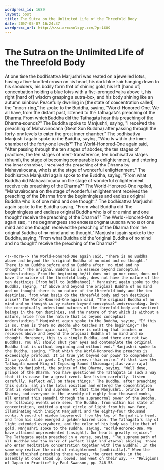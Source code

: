 ```yaml
--- 
wordpress_id: 1689
layout: post
title: The Sutra on the Unlimited Life of the Threefold Body
date: 2007-05-07 16:24:37
wordpress_url: http://www.arcanology.com/?p=1689
---
```

 <h1>
                                                                                                                                                                                                                                                                                                                                                                                                                                                                                                                                                                                                                                                                                                                                                                                                                                                          The Sutra on the Unlimited Life of the Threefold Body
                                                                                                                                                                                                                                                                                                                                                                                                                                                                                                                                                                                                                                                                                                                                                                                                                                                        </h1> At one time the bodhisattva Manjushri was seated on a jewelled lotus, having a five-knotted crown on his head, his dark blue hair hanging down to his shoulders, his bodily form that of shining gold, his left [hand of] concentration holding a blue lotus with a five-pronged vajra above it, his right [hand of] wisdom grasping a sutra-box, and his body shining like an autumn rainbow. Peacefully dwelling in [the state of concentration called] the "moon-ring," he spoke to the Buddha, saying, "World-Honored-One. We all have, from the distant past, listened to the Tathagata's preaching of the Dharma. From which Buddha did the Tathagata hear this preaching of the Dharma-sounds?" The Buddha spoke to Manjushri, saying, "I received the preaching of Mahavairocana (Great Sun Buddha) after passing through the forty-one levels to enter the great inner chamber." The bodhisattva Manjushri again spoke to the Buddha, saying, "Who is within the inner chamber of the forty-one levels?" The World-Honored-One again said, "After passing through the ten stages of abodes, the ten stages of practices, the ten stages of merit-transference, ten bodhisattva stages (bhumi), the stage of becoming comparable to enlightenment, and entering the inner chamber, I received the preaching of the Dharma by Mahavairocana, who is at the stage of wonderful enlightenment." The bodhisattva Manjushri again spoke to the Buddha, saying, "From what Buddha did Mahavairocana on the stage of wonderful enlightenment receive this preaching of the Dharma?" The World-Honored-One replied, "Mahavairocana on the stage of wonderful enlightenment received the preaching of the Dharma from the beginningless and endless original Buddha who is of one mind and one thought." The bodhisattva Manjushri again spoke to the Buddha saying, "From what Buddha did 'the beginningless and endless original Buddha who is of one mind and one thought' receive the preaching of the Dharma?" The World-Honored-One again said, "The beginningless and endless original Buddha who is of one mind and one thought' received the preaching of the Dharma from the original Buddha of no mind and no thought." Manjushri again spoke to the Buddha, saying, "From what Buddha did the 'original Buddha of no mind and no thought' receive the preaching of the Dharma?"
                                                                                                                                                                                                                                                                                                                                                                                                                                                                                                                                                                                                                                                                                                                                                                                                                                                        
                                                                                                                                                                                                                                                                                                                                                                                                                                                                                                                                                                                                                                                                                                                                                                                                                                                        <!--more--> The World-Honored-One again said, "There is no Buddha above and beyond the 'original Buddha of no mind and no thought.' There is no Buddha before and no Buddha after 'no mind and no thought.' The original Buddha is in essence beyond conceptual understanding. From the beginning he/it does not go nor come, does not have the nature of the threefold body, does not have the nature of the ten destinies [from hell to Buddhahood]." Manjushri again spoke to the Buddha, saying, "If above and beyond the original Buddha of no mind and no thought there is no nature of the threefold body and the ten destinies, from what basis do the threefold body and ten destinies arise?" The World-Honored-One again said, "The original Buddha of no mind and no thought is by nature beyond conceptual understanding. Both the conceptually understood natures of the threefold body and sentient beings in the ten destinies, and the nature of that which is without a nature, arise from the nature that is beyond conceptual understanding." Manjushri again spoke to the Buddha, saying, "If this is so, then is there no Buddha who teaches at the beginning?" The World-Honored-One again said, "There is nothing that teaches or receives above and beyond the original Buddha of no mind and no thought. Moreover, this is a single Buddha, and there are not two Buddhas. You all should shut your eyes and contemplate the original Buddha that is without beginning and without end." Manjushri spoke to the Buddha, saying, "That which the World-Honored-One preaches is exceedingly profound. It is true yet beyond our power to comprehend. It is good; it is good. I gladly preach this sutra." At that time the Tathagata named King of Imposing Sound [Bhismagarjitas-vara-raja] spoke to Manjushri, the prince of the Dharma, saying, "Well done, prince of the Dharma. You have questioned the Tathagata in such a way that it is cause for a great event. Now listen carefully. listen carefully. Reflect well on these things." The Buddha, after preaching this sutra, sat in the lotus position and entered the concentration that is wonderful and supreme. At that time Manjushri, prince of the Dharma, and everyone in the assembly of eighty-four thousand monks, all entered this samadhi through the supranormal power of the Buddha. The following events were seen. The Buddha, from within his state of concentration, emitted a great circle of light from his own face, illuminating with insight Manjushri and the eighty-four thousand monks. A sword of wisdom [appeared] from the top of Manjushri's head, and from his side emerged a golden-haired lion. The Tathagata's ray of light extended everywhere, and the color of his body was like that of gold. Manjushri spoke to the Buddha, saying, "World-Honored-One. We have attained unprecedented [insight]. Our hearts greatly rejoice." The Tathagata again preached in a verse, saying, "The supreme path of all Buddhas Has the marks of perfect light and eternal abiding. Those who enter meditative concentration together with [the Buddha]. In the same way realize the mind of enlightenment [bodhicitta]." When the Buddha finished preaching these verses, the great monks in the assembly at once stood up, bowed, and went on their way. -- "Religions of Japan in Practice" by Paul Swanson, pp. 246-53